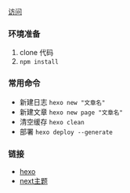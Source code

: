 
[访问](https://ty850454.github.io/blog/)


### 环境准备
1. clone 代码
2. `npm install`


### 常用命令
- 新建日志 `hexo new "文章名"`
- 新建文章 `hexo new page "文章名"`
- 清空缓存 `hexo clean`
- 部署 `hexo deploy --generate`


### 链接
- [hexo](https://hexo.io)
- [next主题](http://theme-next.iissnan.com/)